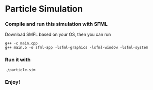# Particle Simulation

### Compile and run this simulation with SFML

Download SMFL based on your OS, then you can run

```
g++ -c main.cpp
g++ main.o -o sfml-app -lsfml-graphics -lsfml-window -lsfml-system
```

### Run it with

```
./particle-sim
```

### Enjoy!
